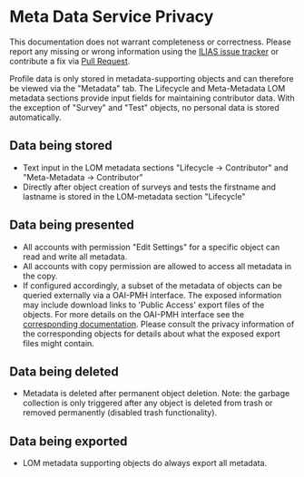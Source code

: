 # Meta Data Service Privacy

This documentation does not warrant completeness or correctness. Please report any
missing or wrong information using the [ILIAS issue tracker](https://mantis.ilias.de)
or contribute a fix via [Pull Request](docs/development/contributing.md#pull-request-to-the-repositories).

Profile data is only stored in metadata-supporting objects and can therefore be viewed via the "Metadata" tab. 
The Lifecycle and Meta-Metadata LOM metadata sections provide input fields for maintaining contributor data.
With the exception of "Survey" and "Test" objects, no personal data is stored automatically.

## Data being stored

- Text input in the LOM metadata sections "Lifecycle -> Contributor" and "Meta-Metadata -> Contributor"
- Directly after object creation of surveys and tests the firstname and lastname is stored in the
  LOM-metadata section "Lifecycle"
  
## Data being presented

- All accounts with permission "Edit Settings" for a specific object can read and write all metadata.
- All accounts with copy permission are allowed to access all metadata in the copy. 
- If configured accordingly, a subset of the metadata of objects can be queried
  externally via a OAI-PMH interface. The exposed information may include
  download links to 'Public Access' export files of the objects. For more details
  on the OAI-PMH interface see the [corresponding documentation](docs/oaipmh.md).
  Please consult the privacy information of the corresponding objects for details
  about what the exposed export files might contain.
  
## Data being deleted

- Metadata is deleted after permanent object deletion. Note: the garbage collection is only triggered after any object is deleted from trash 
  or removed permanently (disabled trash functionality).


## Data being exported 

- LOM metadata supporting objects do always export all metadata. 
  
